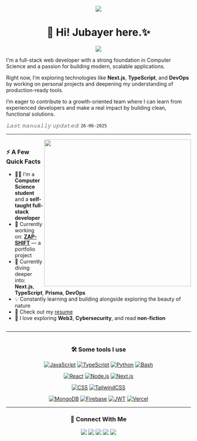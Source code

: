 <!-- <p align="center">
  <img src="https://github-stats-69.vercel.app/api?username=jubayers-r&show_icons=true&count_private=true&include_all_commits=true&show=reviews,prs_merged,prs_merged_percentage&theme=dark" />
</p> -->

<!-- Banner -->
<p align="center">
  <img src="https://i.ibb.co/jvLm7vCX/puzzle.jpg" />
</p>

<!-- Introduction -->
<h1 align="center">👋 Hi! <b>Jubayer</b> here.✨</h1>

<p align="center">
  <img src="https://readme-typing-svg.herokuapp.com?font=ROBOT&duration=2500&size=20&color=39FF14&background=000000&center=true&vCenter=true&width=490&lines=%3E+A+Full+Stack+Web+Developer.">
</p>

<p>I'm a full-stack web developer with a strong foundation in Computer Science and a passion for building modern, scalable applications.

Right now, I’m exploring technologies like **Next.js**, **TypeScript**, and **DevOps** by working on personal projects and deepening my understanding of production-ready tools.

I’m eager to contribute to a growth-oriented team where I can learn from experienced developers and make a real impact by building clean, functional solutions.</p>

_𝙻𝚊𝚜𝚝 𝚖𝚊𝚗𝚞𝚊𝚕𝚕𝚢 𝚞𝚙𝚍𝚊𝚝𝚎𝚍:_ `26-06-2025` <!-- TODO: automate this -->

---

<div style="display: flex; align-items: start; justify-content: space-between; flex-wrap: wrap;">

<div style="flex: 1; min-width: 300px;">

<img align="right" src="https://media1.giphy.com/media/13HgwGsXF0aiGY/giphy.gif" width="400" />

### ⚡️ A Few Quick Facts

- 🧑‍🎓 I’m a **Computer Science student** and a **self-taught full-stack developer**
- 🚧 Currently working on: **[ZAP-SHIFT](#)** — a portfolio project
- 🌱 Currently diving deeper into: **Next.js**, **TypeScript**, **Prisma**, **DevOps**
- 💡 Constantly learning and building alongside exploring the beauty of nature
- 📙 Check out my [resume](#)
- 💭 I love exploring **Web3**, **Cybersecurity**, and read **non-fiction**

</div>

</div>

---

<div style="display: flex; flex-direction: column; align-items: center; justify-content: center; flex-wrap: wrap; text-align: center;">

<div style="width: 100%;">

### 🛠️ Some tools I use

[![JavaScript](https://img.shields.io/badge/-JavaScript-black?style=flat&logo=javascript)](https://github.com/jubayers-r)
[![TypeScript](https://img.shields.io/badge/-TypeScript-white?style=flat&logo=typescript)](https://github.com/jubayers-r)
[![Python](https://img.shields.io/badge/Python-3776AB?logo=python&logoColor=fff)](https://github.com/jubayers-r)
[![Bash](https://img.shields.io/badge/Bash-4EAA25?logo=gnubash&logoColor=fff)](https://github.com/jubayers-r)

[![React](https://img.shields.io/badge/-React-black?style=flat&logo=react)](https://github.com/jubayers-r)
[![Node.js](https://img.shields.io/badge/-Nodejs-green?style=flat&logo=Node.js)](https://github.com/jubayers-r)
[![Next.js](https://img.shields.io/badge/Next.js-black?logo=next.js&logoColor=white)](https://github.com/jubayers-r)

[![CSS](https://img.shields.io/badge/CSS-639?logo=css&logoColor=fff)](https://github.com/jubayers-r)
[![TailwindCSS](https://img.shields.io/badge/Tailwind%20CSS-%2338B2AC.svg?logo=tailwind-css&logoColor=white)](https://github.com/jubayers-r)

[![MongoDB](https://img.shields.io/badge/MongoDB-%234ea94b.svg?logo=mongodb&logoColor=white)](https://github.com/jubayers-r)
[![Firebase](https://img.shields.io/badge/Firebase-FFCA28?style=flat&logo=Firebase&logoColor=red)](https://github.com/jubayers-r)
[![JWT](https://img.shields.io/badge/JWT-black?style=plastic&logo=JSON%20web%20tokens)](https://github.com/jubayers-r)
[![Vercel](https://img.shields.io/badge/Vercel-%23000000.svg?logo=vercel&logoColor=white)](https://github.com/jubayers-r)

<!-- Optional: Uncomment to re-add tools later
[![MySQL](https://img.shields.io/badge/-MySQL-black?style=flat&logo=mysql)](https://github.com/jubayers-r)
[![Prisma](https://img.shields.io/badge/Prisma-2D3748?logo=prisma&logoColor=white)](https://github.com/jubayers-r)
[![Drizzle](https://img.shields.io/badge/Drizzle-C5F74F?logo=drizzle&logoColor=000)](https://github.com/jubayers-r)
-->

<!-- ![](https://raw.githubusercontent.com/jubayers-r/github-stats-transparent/output/generated/languages.svg) -->

<!-- ![GitHub Stats](https://github-stats-69.vercel.app/api?username=jubayers-r&show_icons=true&count_private=true&include_all_commits=true&cache_seconds=1&theme=dark) -->

<!--
  <img src="https://github-readme-streak-stats.herokuapp.com/?user=jubayers-r&theme=radical" alt="GitHub Streak" /> -->

---

### 🔗 Connect With Me

 <p>
      <a href="https://linkedin.com/in/jubayers-r"><img src="https://img.shields.io/badge/-LinkedIn-blue?style=flat&logo=linkedin&logoColor=white"></a>
      <a href="https://x.com/jubayers-r"><img src="https://img.shields.io/badge/-X-black?style=flat&logo=twitter&logoColor=white"></a>
      <a href="mailto:jubayer.shikder.007@gmail.com"><img src="https://img.shields.io/badge/-Email-red?style=flat&logo=gmail&logoColor=white"></a>
      <a href="mailto:jubayer.shikder.007@gmail.com"><img src="https://img.shields.io/badge/-Email-red?style=flat&logo=gmail&logoColor=white"></a>
      <a href="#"><img src="https://img.shields.io/badge/-Portfolio-orange?style=flat&logo=internet-explorer&logoColor=white"></a>
    </p>

</div>

</div>
